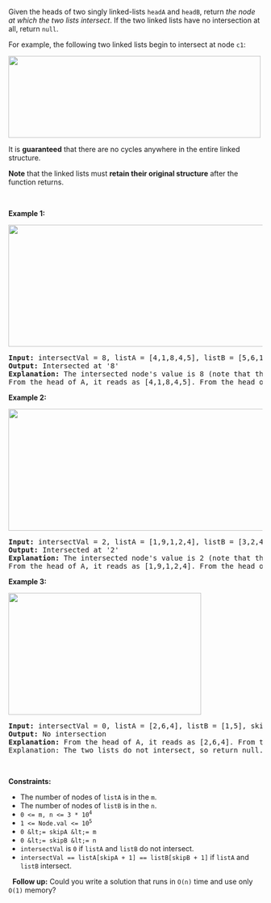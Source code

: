 Given the heads of two singly linked-lists `` headA `` and `` headB ``, return _the node at which the two lists intersect_. If the two linked lists have no intersection at all, return `` null ``.

For example, the following two linked lists begin to intersect at node `` c1 ``:

<img alt="" src="https://assets.leetcode.com/uploads/2021/03/05/160_statement.png" style="width: 500px; height: 162px;"/>

It is __guaranteed__ that there are no cycles anywhere in the entire linked structure.

__Note__ that the linked lists must __retain their original structure__ after the function returns.

&nbsp;

__Example 1:__

<img alt="" src="https://assets.leetcode.com/uploads/2021/03/05/160_example_1_1.png" style="width: 742px; height: 241px;"/>

<pre>
<strong>Input:</strong> intersectVal = 8, listA = [4,1,8,4,5], listB = [5,6,1,8,4,5], skipA = 2, skipB = 3
<strong>Output:</strong> Intersected at '8'
<strong>Explanation:</strong> The intersected node's value is 8 (note that this must not be 0 if the two lists intersect).
From the head of A, it reads as [4,1,8,4,5]. From the head of B, it reads as [5,6,1,8,4,5]. There are 2 nodes before the intersected node in A; There are 3 nodes before the intersected node in B.
</pre>

__Example 2:__

<img alt="" src="https://assets.leetcode.com/uploads/2021/03/05/160_example_2.png" style="width: 622px; height: 241px;"/>

<pre>
<strong>Input:</strong> intersectVal = 2, listA = [1,9,1,2,4], listB = [3,2,4], skipA = 3, skipB = 1
<strong>Output:</strong> Intersected at '2'
<strong>Explanation:</strong> The intersected node's value is 2 (note that this must not be 0 if the two lists intersect).
From the head of A, it reads as [1,9,1,2,4]. From the head of B, it reads as [3,2,4]. There are 3 nodes before the intersected node in A; There are 1 node before the intersected node in B.
</pre>

__Example 3:__

<img alt="" src="https://assets.leetcode.com/uploads/2021/03/05/160_example_3.png" style="width: 382px; height: 241px;"/>

<pre>
<strong>Input:</strong> intersectVal = 0, listA = [2,6,4], listB = [1,5], skipA = 3, skipB = 2
<strong>Output:</strong> No intersection
<strong>Explanation:</strong> From the head of A, it reads as [2,6,4]. From the head of B, it reads as [1,5]. Since the two lists do not intersect, intersectVal must be 0, while skipA and skipB can be arbitrary values.
Explanation: The two lists do not intersect, so return null.
</pre>

&nbsp;

__Constraints:__

*   The number of nodes of `` listA `` is in the `` m ``.
*   The number of nodes of `` listB `` is in the `` n ``.
*   <code>0 &lt;= m, n &lt;= 3 * 10<sup>4</sup></code>
*   <code>1 &lt;= Node.val &lt;= 10<sup>5</sup></code>
*   `` 0 &lt;= skipA &lt;= m ``
*   `` 0 &lt;= skipB &lt;= n ``
*   `` intersectVal `` is `` 0 `` if `` listA `` and `` listB `` do not intersect.
*   `` intersectVal == listA[skipA + 1] == listB[skipB + 1] `` if `` listA `` and `` listB `` intersect.

&nbsp;
__Follow up:__ Could you write a solution that runs in `` O(n) `` time and use only `` O(1) `` memory?